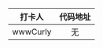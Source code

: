 |  打卡人   |               代码地址                |
| :-------: | :-----------------------------------: |
| wwwCurly  |                    无                 |

